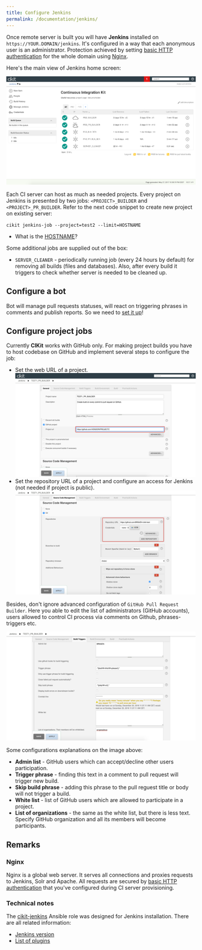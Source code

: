 ```yaml
---
title: Configure Jenkins
permalink: /documentation/jenkins/
---
```


Once remote server is built you will have **Jenkins** installed on `https://YOUR.DOMAIN/jenkins`. It's configured in a way that each anonymous user is an administrator. Protection achieved by setting [basic HTTP authentication](../matrix/droplet-http-auth) for the whole domain using [Nginx](#nginx).

Here's the main view of Jenkins home screen:

![Home screen](images/home-screen.png)

Each CI server can host as much as needed projects. Every project on Jenkins is presented by two jobs: `<PROJECT>_BUILDER` and `<PROJECT>_PR_BUILDER`. Refer to the next code snippet to create new project on existing server:

```shell
cikit jenkins-job --project=test2 --limit=HOSTNAME
```

- What is the [HOSTNAME](../hosts-manager)?

Some additional jobs are supplied out of the box:

- `SERVER_CLEANER` - periodically running job (every 24 hours by default) for removing all builds (files and databases). Also, after every build it triggers to check whether server is needed to be cleaned up.

## Configure a bot

Bot will manage pull requests statuses, will react on triggering phrases in comments and publish reports. So we need to [set it up](github-bot)!

## Configure project jobs

Currently **CIKit** works with GitHub only. For making project builds you have to host codebase on GitHub and implement several steps to configure the job:

- Set the web URL of a project. ![Pull request builder web URL](images/pr-builder-web-url.png)
- Set the repository URL of a project and configure an access for Jenkins (not needed if project is public). ![Pull request builder repository URL](images/pr-builder-repo.png)

Besides, don't ignore advanced configuration of `GitHub Pull Request Builder`. Here you able to edit the list of administrators (GitHub accounts), users allowed to control CI process via comments on Github, phrases-triggers etc.

![Pull request builder repository URL](images/pr-builder-ghprb.png)

Some configurations explanations on the image above:

- **Admin list** - GitHub users which can accept/decline other users participation.
- **Trigger phrase** - finding this text in a comment to pull request will trigger new build.
- **Skip build phrase** - adding this phrase to the pull reguest title or body will not trigger a build.
- **White list** - list of GitHub users which are allowed to participate in a project.
- **List of organizations** - the same as the white list, but there is less text. Specify GitHub organization and all its members will become participants.

## Remarks

### Nginx

Nginx is a global web server. It serves all connections and proxies requests to Jenkins, Solr and Apache. All requests are secured by [basic HTTP authentication](../matrix/droplet-http-auth) that you've configured during CI server provisioning.

### Technical notes

The [cikit-jenkins](../../../scripts/roles/cikit-jenkins) Ansible role was designed for Jenkins installation. There are all related information:

- [Jenkins version](../../../scripts/roles/cikit-jenkins/vars/main.yml#L5)
- [List of plugins](../../../scripts/roles/cikit-jenkins/defaults/main.yml#L29)
